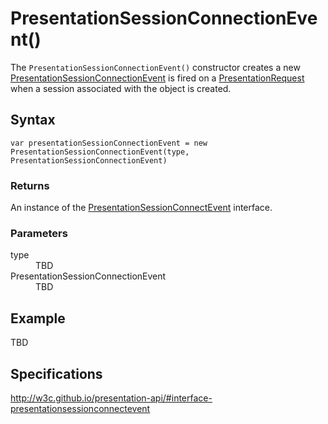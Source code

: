 # PresentationSessionConnectionEvent()

The `PresentationSessionConnectionEvent()` constructor creates a new [PresentationSessionConnectionEvent](PresentationSessionConnectionEvent.md) is fired on a [PresentationRequest](PresentationRequest.md) when a session associated with the object is created.

## Syntax

`var presentationSessionConnectionEvent = new PresentationSessionConnectionEvent(type, PresentationSessionConnectionEvent)`

### Returns

An instance of the [PresentationSessionConnectEvent](PresentationSessionConnectEvent.md) interface.

### Parameters

<dl>
  <dt>type</dt>
  <dd>TBD</dd>
  <dt>PresentationSessionConnectionEvent</dt>
  <dd>TBD</dd>
</dl>

## Example

TBD

## Specifications

<http://w3c.github.io/presentation-api/#interface-presentationsessionconnectevent>
